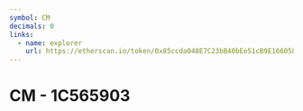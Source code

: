 ```yaml
---
symbol: CM
decimals: 0
links:
  - name: explorer
    url: https://etherscan.io/token/0x85ccda048E7C23bB40bEe51cB9E166058350774d
---
```


# CM - 1C565903
